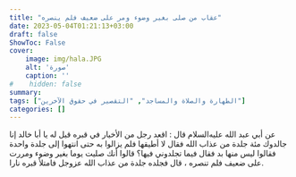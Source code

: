 ```yaml
---
title: "عقاب من صلى بغير وضوء ومر على ضعيف فلم ينصره"
date: 2023-05-04T01:21:13+03:00
draft: false
ShowToc: False
cover:
    image: img/hala.JPG
    alt: 'صورة'
    caption: ''
#    hidden: false
summary: 
tags: ["الطهارة والصلاة والمساجد", "التقصير في حقوق الآخرين"]
categories: []
---
```

عن أبي عبد الله
عليه‌السلام قال : اقعد رجل من الأخيار في قبره قيل له يا أبا خالد
إنا جالدوك مئة جلدة من عذاب الله فقال لا أطيقها فلم يزالوا به حتى
انتهوا إلى جلدة واحدة فقالوا ليس منها بد فقال فيما تجلدوني فيها؟
قالوا أنك صليت يوما بغير وضوء ومررت على ضعيف فلم تنصره ، قال
فجلده جلدة من عذاب الله عزوجل فامتلأ قبره نارا.

